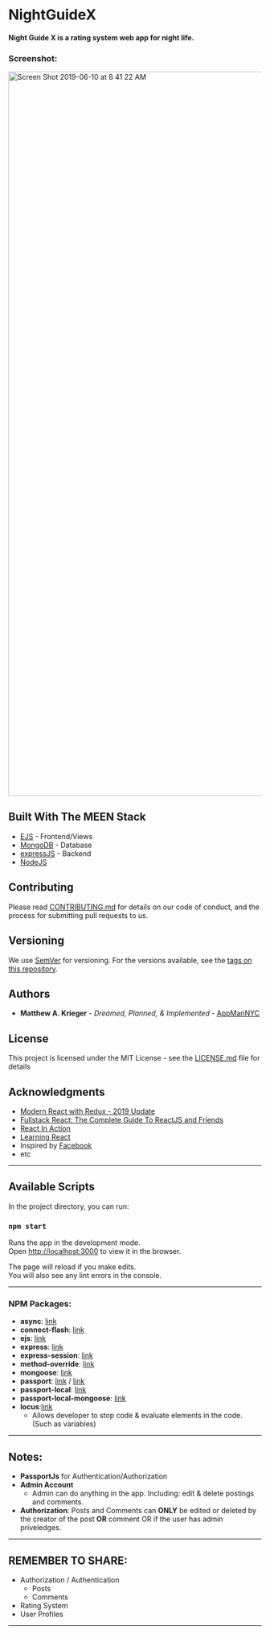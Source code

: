 

# NightGuideX
#### Night Guide X is a rating system web app for night life.

### Screenshot:

<img width="1439" alt="Screen Shot 2019-06-10 at 8 41 22 AM" src="https://user-images.githubusercontent.com/11365270/59196072-a2230680-8b5b-11e9-83d5-5fbf8734035d.png">


## Built With The **MEEN** Stack

* [EJS](https://ejs.co/) - Frontend/Views
* [MongoDB](https://www.mongodb.com/) - Database
* [expressJS](https://expressjs.com/) - Backend
* [NodeJS](https://nodejs.org/en/)

## Contributing

Please read [CONTRIBUTING.md](https://gist.github.com/PurpleBooth/b24679402957c63ec426) for details on our code of conduct, and the process for submitting pull requests to us.

## Versioning

We use [SemVer](http://semver.org/) for versioning. For the versions available, see the [tags on this repository](https://github.com/your/project/tags). 

## Authors

* **Matthew A. Krieger** - *Dreamed, Planned, & Implemented* - [AppManNYC](https://github.com/AppManNYC)
## License

This project is licensed under the MIT License - see the [LICENSE.md](LICENSE.md) file for details

## Acknowledgments

* [Modern React with Redux - 2019 Update](https://www.udemy.com/react-redux/)
* [Fullstack React: The Complete Guide To ReactJS and Friends](https://www.amazon.com/Fullstack-React-Complete-ReactJS-Friends/dp/0991344626)
* [React In Action](https://www.amazon.com/React-Action-Mark-Tielens-Thomas/dp/1617293857/ref=pd_sbs_14_7?_encoding=UTF8&pd_rd_i=1617293857&pd_rd_r=23c6427b-8a16-11e9-8d2e-a70b2f04bb3c&pd_rd_w=n3aBi&pd_rd_wg=t9FWB&pf_rd_p=588939de-d3f8-42f1-a3d8-d556eae5797d&pf_rd_r=YA8W9WSSV7WT3Z1ZTS8J&psc=1&refRID=YA8W9WSSV7WT3Z1ZTS8J)
* [Learning React](https://www.amazon.com/Learning-React-Kirupa-Chinnathambi/dp/0134546318/ref=pd_sbs_14_9?_encoding=UTF8&pd_rd_i=0134546318&pd_rd_r=34d1d0fa-8a16-11e9-b22d-851e8a613753&pd_rd_w=OJRr2&pd_rd_wg=hnrHB&pf_rd_p=588939de-d3f8-42f1-a3d8-d556eae5797d&pf_rd_r=PK6GXGV2JY72NZPFJN0M&psc=1&refRID=PK6GXGV2JY72NZPFJN0M)
* Inspired by [Facebook](https://www.facebook.com/)
* etc


***
## Available Scripts

In the project directory, you can run:

### `npm start`

Runs the app in the development mode.<br>
Open [http://localhost:3000](http://localhost:3000) to view it in the browser.

The page will reload if you make edits.<br>
You will also see any lint errors in the console.

***


### NPM Packages:
+ **async**: [link](https://www.npmjs.com/package/async)
+ **connect-flash**: [link](https://www.npmjs.com/package/connect-flash)
+ **ejs**: [link](https://www.npmjs.com/package/ejs)
+ **express**: [link](https://www.npmjs.com/package/express)
+ **express-session**: [link](https://www.npmjs.com/package/express-session)
+ **method-override**: [link](https://www.npmjs.com/package/method-override)
+ **mongoose**: [link](https://www.npmjs.com/package/mongoose)
+ **passport**: [link](http://www.passportjs.org/) / [link](https://www.npmjs.com/package/passport)
+ **passport-local**: [link](https://www.npmjs.com/package/passport-local)
+ **passport-local-mongoose**: [link](https://www.npmjs.com/package/passport-local-mongoose)
+ **locus**:[link](https://www.npmjs.com/package/locus)
    + Allows developer to stop code & evaluate elements in the code. (Such as variables)
***

## Notes:
+ **PassportJs** for Authentication/Authorization
+ **Admin Account** 
    + Admin can do anything in the app. Including: edit & delete postings and comments.
+ **Authorization**: Posts and Comments can **ONLY** be edited or deleted by the creator of the post **OR** comment OR if the user has admin priveledges.


***

## REMEMBER TO SHARE: 

 + Authorization / Authentication
    + Posts
    + Comments
+ Rating System
+ User Profiles
    
    
***

